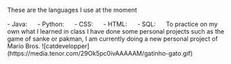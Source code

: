 
<p>These are the languages I use at the moment</p>
- Java: <img src="icons/java.png" width="16" height="16">
- Python: <img src="icons/python.png" width="16" height="16">
- CSS: <img src="icons/css.png" width="16" height="16">
- HTML: <img src="icons/html.png" width="16" height="16">
- SQL: <img src="icons/sql.png" width="16" height="16">
To practice on my own what I learned in class I have done some personal projects such as the game of sanke or pakman, I am currently doing a new personal project of Mario Bros.
![catdevelopper](https://media.tenor.com/29Ok5pc0ivAAAAAM/gatinho-gato.gif)
